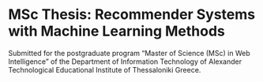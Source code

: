 # MSc Thesis: Recommender Systems with Machine Learning Methods
Submitted for the postgraduate program “Master of Science (MSc) in Web Intelligence” of the Department of Information Technology of Alexander Technological Educational Institute of Thessaloniki Greece.

